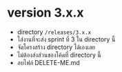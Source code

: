 # version 3.x.x

* directory `/releases/3.x.x`
* ใส่งานที่จะส่ง sprint ที่ 3 ใน directory นี้
* จัดโครงสร้าง directory ได้เองเลย
* ไม่ต้องส่งส่วนของโค้ดที่ directory นี้
* ลบไฟล์ DELETE-ME.md 